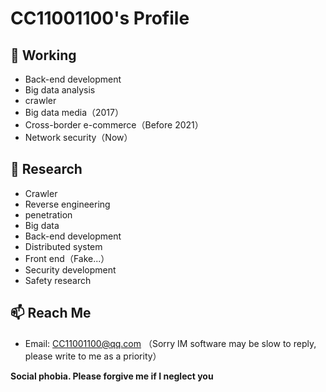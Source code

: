 # CC11001100's Profile

## 🔭 Working
- Back-end development
- Big data analysis  
- crawler
- Big data media（2017）
- Cross-border e-commerce（Before 2021）
- Network security（Now）


## 🌱 Research
- Crawler
- Reverse engineering
- penetration
- Big data 
- Back-end development 
- Distributed system 
- Front end（Fake...）
- Security development
- Safety research

## 📫 Reach Me
- Email: [CC11001100@qq.com](mailto:CC11001100@qq.com) （Sorry IM software may be slow to reply, please write to me as a priority）

**Social phobia. Please forgive me if I neglect you**
